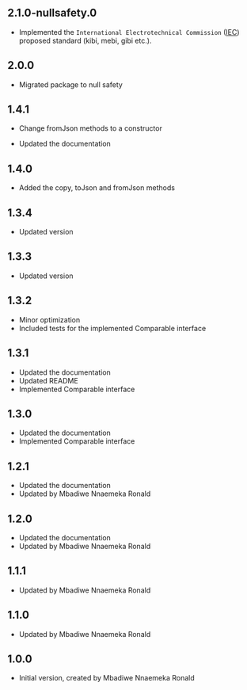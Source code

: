 ## 2.1.0-nullsafety.0

- Implemented the `International Electrotechnical Commission` ([IEC](https://en.wikipedia.org/wiki/Byte)) proposed standard (kibi, mebi, gibi etc.).

## 2.0.0

- Migrated package to null safety

## 1.4.1

- Change fromJson methods to a constructor

- Updated the documentation

## 1.4.0

- Added the copy, toJson and fromJson methods

## 1.3.4

- Updated version

## 1.3.3

- Updated version

## 1.3.2

- Minor optimization
- Included tests for the implemented Comparable interface

## 1.3.1

- Updated the documentation
- Updated README
- Implemented Comparable interface

## 1.3.0

- Updated the documentation
- Implemented Comparable interface

## 1.2.1

- Updated the documentation
- Updated by Mbadiwe Nnaemeka Ronald

## 1.2.0

- Updated the documentation
- Updated by Mbadiwe Nnaemeka Ronald

## 1.1.1

- Updated by Mbadiwe Nnaemeka Ronald

## 1.1.0

- Updated by Mbadiwe Nnaemeka Ronald

## 1.0.0

- Initial version, created by Mbadiwe Nnaemeka Ronald
